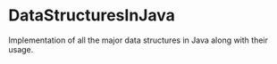 # DataStructuresInJava
Implementation of all the major data structures in Java along with their usage. 
